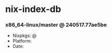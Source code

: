 # nix-index-db
### x86_64-linux/master @ 240517.77ae5be
- Nixpkgs: @[](https://github.com/NixOS/nixpkgs/commit/77ae5be145e65b1464dc46044bf12f65f9d85a92)
- Platform: 
- Date: 
